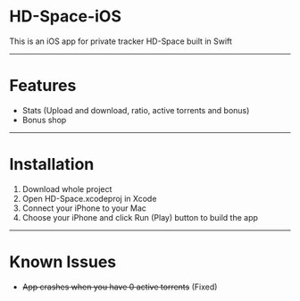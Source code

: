 # HD-Space-iOS
This is an iOS app for private tracker HD-Space built in Swift

---
# Features
- Stats (Upload and download, ratio, active torrents and bonus)
- Bonus shop

---
# Installation
1. Download whole project
2. Open HD-Space.xcodeproj in Xcode
3. Connect your iPhone to your Mac
4. Choose your iPhone and click Run (Play) button to build the app

---
# Known Issues
- ~~App crashes when you have 0 active torrents~~ (Fixed)
